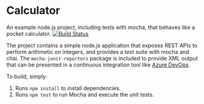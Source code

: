 Calculator
==============================================
An example node.js project, including tests with mocha, that behaves like
a pocket calculator.
[![Build Status](https://dev.azure.com/mc210614037/Afham%20-%20Lab%202/_apis/build/status/MC210614037.calculator?branchName=refs%2Fpull%2F1%2Fmerge)](https://dev.azure.com/mc210614037/Afham%20-%20Lab%202/_build/latest?definitionId=3&branchName=refs%2Fpull%2F1%2Fmerge)

The project contains a simple node.js application that exposes REST APIs
to perform arithmetic on integers, and provides a test suite with mocha
and chai.  The `mocha-junit-reporters` package is included to provide XML
output that can be presented in a continuous integration tool like
[Azure DevOps](https://azure.com/devops).

To build, simply:

1. Runs `npm install` to install dependencies.
2. Runs `npm test` to run Mocha and execute the unit tests.

